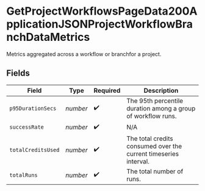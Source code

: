 # GetProjectWorkflowsPageData200ApplicationJSONProjectWorkflowBranchDataMetrics

Metrics aggregated across a workflow or branchfor a project.


## Fields

| Field                                                            | Type                                                             | Required                                                         | Description                                                      |
| ---------------------------------------------------------------- | ---------------------------------------------------------------- | ---------------------------------------------------------------- | ---------------------------------------------------------------- |
| `p95DurationSecs`                                                | *number*                                                         | :heavy_check_mark:                                               | The 95th percentile duration among a group of workflow runs.     |
| `successRate`                                                    | *number*                                                         | :heavy_check_mark:                                               | N/A                                                              |
| `totalCreditsUsed`                                               | *number*                                                         | :heavy_check_mark:                                               | The total credits consumed over the current timeseries interval. |
| `totalRuns`                                                      | *number*                                                         | :heavy_check_mark:                                               | The total number of runs.                                        |